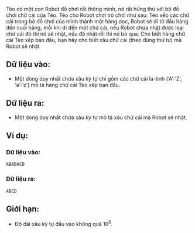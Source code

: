 Tèo có một con Robot đồ chơi rất thông minh, nó rất hứng thú với bộ đồ chơi chữ cái của Tèo.
Tèo cho Robot chơi trò chơi như sau: Tèo xếp các chữ cái trong bộ đồ chơi của mình thành một hàng dọc, Robot sẽ đi từ đầu hàng đến cuối hàng, mỗi khi đi đến một chữ cái, nếu Robot chưa nhặt được loại chữ cái đó thì nó sẽ nhặt, nếu đã nhặt rồi thì nó bỏ qua.
Cho biết hàng chữ cái Tèo xếp ban đầu, bạn hãy cho biết xâu chữ cái (theo đúng thứ tự) mà Robot sẽ nhặt

## Dữ liệu vào:
- Một dòng duy nhất chứa xâu ký tự chỉ gồm các chữ cái la-tinh (‘A’-‘Z’, ‘a’-‘z’) mô tả hàng chữ cái Tèo xếp bạn đầu.

## Dữ liệu ra:
- Một dòng duy nhất chứa xâu ký tự mô tả xâu chữ cái mà Robot sẽ nhặt. 

## Ví dụ:
### Dữ liệu vào:
```
ABABACD
```

### Dữ liệu ra:
```
ABCD
```

## Giới hạn:
- Độ dài xâu ký tự đầu vào không quá $10^5$.